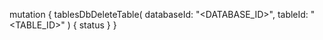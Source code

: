 mutation {
    tablesDbDeleteTable(
        databaseId: "<DATABASE_ID>",
        tableId: "<TABLE_ID>"
    ) {
        status
    }
}
